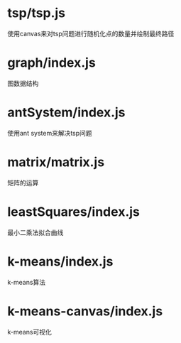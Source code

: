 # tsp/tsp.js
使用canvas来对tsp问题进行随机化点的数量并绘制最终路径

# graph/index.js
图数据结构

# antSystem/index.js
使用ant system来解决tsp问题

# matrix/matrix.js
矩阵的运算

# leastSquares/index.js
最小二乘法拟合曲线

# k-means/index.js
k-means算法

# k-means-canvas/index.js
k-means可视化
